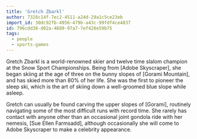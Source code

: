 ```yaml
---
title: 'Gretch Zbarkl'
author: 7328c14f-7ec2-4511-a24d-29a1c5ce23eb
import_id: 30dc92fb-4956-479b-a43c-99fdf4ce4837
id: 796cdd38-d02a-4689-97a7-7ef428e59b75
tags:
  - people
  - sports-games
---
```

Gretch Zbarkl is a world-renowned skier and twelve time slalom champion at the Snow Sport Championships. Being from [Adobe Skyscraper], she began skiing at the age of three on the bunny slopes of [Gorami Mountain], and has skied more than 80% of her life. She was the first to pioneer the sleep ski, which is the art of skiing down a well-groomed blue slope while asleep.

Gretch can usually be found carving the upper slopes of [Gorami], routinely navigating some of the most difficult runs with record time. She rarely has contact with anyone other than an occasional joint gondola ride with her nemesis, [Sue Ellen Farmsadd], although occasionally she will come to Adobe Skyscraper to make a celebrity appearance.